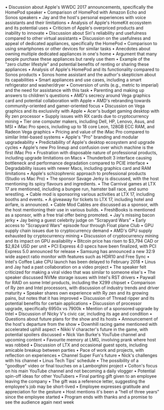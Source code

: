 • Discussion about Apple's WWDC 2017 announcements, specifically the HomePod speaker
• Comparison of HomePod with Amazon Echo and Sonos speakers
• Jay and the host's personal experiences with voice assistants and their limitations
• Analysis of Apple's HomeKit ecosystem and its potential uses
• Criticism of Apple's overpriced products and inability to innovate
• Discussion about Siri's reliability and usefulness compared to other virtual assistants
• Discussion on the usefulness and appeal of dedicated appliances, specifically the HomePod
• Comparison to using smartphones or other devices for similar tasks
• Anecdotes about owning multiple dedicated appliances in one's home
• Argument that many people purchase these appliances but rarely use them
• Example of the "zero clutter lifestyle" and potential benefits of renting or sharing these appliances
• Analysis of Apple's HomePod and its functionality compared to Sonos products
• Sonos home assistant and the author's skepticism about its capabilities
• Smart appliances and use cases, including a smart refrigerator and washer/dryer
• Conversion of units (e.g., metric to imperial) and the need for assistance with this task
• Parenting and making up answers to children's questions
• AMD's secrecy around Vega graphics card and potential collaboration with Apple
• AMD's rebranding towards community-oriented and gamer-oriented focus
• Discussion on Vega graphics and its exclusivity with Apple
• Acer's budget gaming desktop with Ry zen processor
• Supply issues with RX cards due to cryptocurrency mining
• Tier one computer makers, including Dell, HP, Lenovo, Asus, and MSI
• iMac Pro specs, including up to 18 core Leon, 128GB ECC RAM, and Radeon Vega graphics
• Pricing and value of the iMac Pro compared to similar Intel-based systems
• Apple's "Pro" branding and modular upgradeability
• Predictability of Apple's desktop ecosystem and upgrade cycles
• Apple's new Pro lineup and confusion over which machine is the first iMac Pro
• Frustration with disposable nature of professional products, including upgrade limitations on Macs
• Thunderbolt 3 interface causing bottleneck and performance degradation compared to PCIE interface
• Degradability issues with newer Macs, including graphics card and RAM limitations
• Apple's schizophrenic approach to professional products (Studio vs Mac Pro)
• The sponsor Savage Jerky is discussed, with the host mentioning its spicy flavours and ingredients.
• The Carnival games at LTX 17 are mentioned, including a bungee run, hamster ball race, and sumo wrestling.
• Cable mod is sponsoring various activities at LTX 17, including booths and events.
• A giveaway for tickets to LTX 17, including hotel and airfare, is announced.
• Cable Mod Cables are discussed as a sponsor, with the host mentioning their use in various builds.
• FreshBooks is mentioned as a sponsor, with a free trial offer being promoted.
• Jay's missing bacon jerky
• Jay being a guest celebrity judge on "Scrapyard Wars"
• Early access to "Scrapyard Wars" episode four through Float plane Club
• GPU supply chain issues due to cryptocurrency demand
• AMD's GPU supply exhausted by cryptocurrency mining
• Discussion of cryptocurrency mining and its impact on GPU availability
• Bitcoin price has risen to $3,794 CAD or $2,824 USD per unit
• PCI Express 4.0 specs have been finalized, with PCI Express 5.0 announced for release
• Samsung has announced a new 32:9 wide aspect ratio monitor with features such as HDR10 and Free Sync
• Intel's Coffee Lake CPU launch has been delayed to February 2018
• Linus and Jay had a past collaboration on a video project
• The speaker felt criticized for making a viral video that was similar to someone else's
• The speaker discussed NVMe storage issues with Intel's RST drivers
• Paywall for RAID on some Intel products, including the X299 chipset
• Comparison of Ry zen and Intel processors, with discussion of industry trends and driver maturity
• Speaker shares own experience with Ry zen and its growing pains, but notes that it has improved
• Discussion of Thread ripper and its potential benefits for certain applications
• Discussion of processor upgrade, specifically 6950x vs 7900k
• Mention of a sponsored upgrade by Intel
• Discussion of Nicky V's civic car, including its age and condition
• Questions about future plans for the show and its hosts
• Announcement of the host's departure from the show
• Downhill racing game mentioned with accelerated uphill aspect
• Nikki V character's future in the game, with potential spoilers discussed
• Nick Van Burke's YouTube channel and upcoming content
• Favourite memory at LMG, involving prank where host was robbed
• Discussion of LTX and occasional guest spots, including amicable breakup between parties
• Pace of work and projects, with reflection on experiences
• Channel Super Fun's future
• Nick's challenges with his channel
• Linus Tech Tips' schedule
• The possibility of a "goodbye" video or final touches on a Lamborghini project
• Colton's focus on his main YouTube channel and not becoming a daily vlogger
• Potential spin-off ideas for other YouTubers
• Final parting gift given to an employee leaving the company
• The gift was a reference letter, suggesting the employee's job may be short-lived
• Employee expresses gratitude and appreciation for the gesture
• Host mentions it's been a "hell of three years" since the employee started
• Program ends with thanks and a promise to see the audience again next week